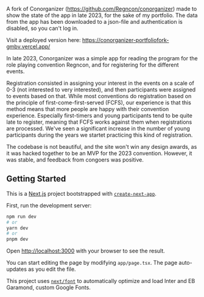 A fork of Conorganizer (https://github.com/Regncon/conorganizer) made to show the state of the app in late 2023, for the sake of my portfolio. The data from the app has been downloaded to a json-file and authentication is disabled, so you can't log in.

Visit a deployed version here: https://conorganizer-portfoliofork-gmbv.vercel.app/

In late 2023, Conorganizer was a simple app for reading the program for the role playing convention Regncon, and for registering for the different events.

Registration consisted in assigning your interest in the events on a scale of 0-3 (not interested to very interested), and then participants were assigned to events based on that. While most conventions do registration based on the principle of first-come-first-served (FCFS), our experience is that this method means that more people are happy with their convention experience. Especially first-timers and young participants tend to be quite late to register, meaning that FCFS works against them when registrations are processed. We've seen a significant increase in the number of young participants during the years we startet practicing this kind of registration.

The codebase is not beautiful, and the site won't win any design awards, as it was hacked together to be an MVP for the 2023 convention. However, it was stable, and feedback from congoers was positive.

## Getting Started

This is a [Next.js](https://nextjs.org/) project bootstrapped with [`create-next-app`](https://github.com/vercel/next.js/tree/canary/packages/create-next-app).

First, run the development server:

```bash
npm run dev
# or
yarn dev
# or
pnpm dev
```

Open [http://localhost:3000](http://localhost:3000) with your browser to see the result.

You can start editing the page by modifying `app/page.tsx`. The page auto-updates as you edit the file.

This project uses [`next/font`](https://nextjs.org/docs/basic-features/font-optimization) to automatically optimize and load Inter and EB Garamond, custom Google Fonts.
